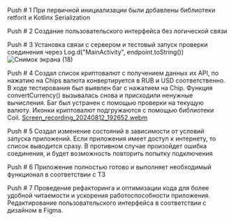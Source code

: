 Push # 1 При первичной инициализации были добавлены библиотеки retforit и Kotlinx Serialization  

Push # 2 Создание пользовательского интерфейса без логической связи

Push # 3 Установка связи с сервером и тестовый запуск проверки соединения через Log.d("MainActivity", endpoint.toString())
![Снимок экрана (18)](https://github.com/user-attachments/assets/63693b00-31e3-45b5-8523-a1419b9f8510)

Push # 4 Создал список криптовалют с получением данных их API, по нажатию на Chips валюта конвертируется в RUB и USD соответственно. 
В ходе тестирования был выявлен баг с нажатием на Chip. Функция convertCurrency() вызывалась снова и присходили ненужные вычисления. Баг был устранен с помощью проверки на текущую валюту.
Иконки криптовалют подгружаются с помощью библиотеки Coil.
[Screen_recording_20240812_192652.webm](https://github.com/user-attachments/assets/41e8a9c3-3aca-4b5e-95be-435ea59f862e)

Push # 5 Создал изменение состояний в зависимости от условий запуска приложений. Если приложения имеет доступ к интернету, то список выводится сразу. В противном случае произойдет ошибка соединения, и будет возможность повторить попытку подключения

Push # 6 Приложение полностью готово и выполняет необходимый функционал в соответствии с ТЗ

Push # 7 Проведение рефакторинга и оптимизации кода для более удобной читаемости и ускорения работоспособности приложения. Редактирование пользовательского интерфейса в соответствии с дизайном в Figma.
